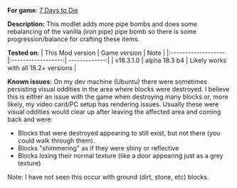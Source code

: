 **For game**: [7 Days to Die](https://7daystodie.com)

**Description:**
This modlet adds more pipe bombs and does some rebalancing of the vanilla (iron pipe) pipe bomb so there is some progression/balance for crafting these items.


**Tested on**:
| This Mod version | Game version | Note |
|:------------------- |:------------------:| -------------:|
| v18.3.1.0 | alpha 18.3 b4 | Likely works with all 18.2+ versions |

**Known issues:**
On my dev machine (Ubuntu) there were sometimes persisting visual oddities in the area where blocks were destroyed. I believe this is either an issue with the game when destroying many blocks or, more likely, my video card/PC setup has rendering issues. Usually these were visual oddities would clear up after leaving the affected area and coming back and were:
- Blocks that were destroyed appearing to still exist, but not there (you could walk through them).
- Blocks "shimmering" as if they were shiny or reflective
- Blocks losing their normal texture (like a door appearing just as a grey texture)

Note: I have not seen this occur with ground (dirt, stone, etc) blocks.
